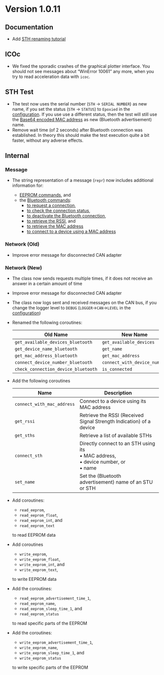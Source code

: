 # Version 1.0.11

## Documentation

- Add [STH renaming tutorial](../Tutorials/Renaming.md)

## ICOc

- We fixed the sporadic crashes of the graphical plotter interface. You should not see messages about “WinError 10061” any more, when you try to read acceleration data with `icoc`.

## STH Test

- The test now uses the serial number (`STH` → `SERIAL NUMBER`) as new name, if you set the status (`STH` → `STATUS`) to `Epoxied` in the [configuration](../../mytoolit/config/config.yaml). If you use use a different status, then the test will still use the [Base64 encoded MAC address](https://github.com/MyTooliT/ICOc/issues/1) as new (Bluetooth advertisement) name.
- Remove wait time (of 2 seconds) after Bluetooth connection was established. In theory this should make the test execution quite a bit faster, without any adverse effects.

## Internal

### Message

- The string representation of a message (`repr`) now includes additional information for:

  - [EEPROM commands](https://mytoolit.github.io/Documentation/#block-eeprom), and
  - the [Bluetooth commands](https://mytoolit.github.io/Documentation/#command:bluetooth):
    - [to request a connection](https://mytoolit.github.io/Documentation/#command:bluetooth:7),
    - [to check the connection status](https://mytoolit.github.io/Documentation/#command:bluetooth:8),
    - [to deactivate the Bluetooth connection](https://mytoolit.github.io/Documentation/#command:bluetooth:9),
    - [to retrieve the RSSI](https://mytoolit.github.io/Documentation/#command:bluetooth:12), and
    - [to retrieve the MAC address](https://mytoolit.github.io/Documentation/#command:bluetooth:17)
    - [to connect to a device using a MAC address](https://mytoolit.github.io/Documentation/#command:bluetooth:18)

### Network (Old)

- Improve error message for disconnected CAN adapter

### Network (New)

- The class now sends requests multiple times, if it does not receive an answer in a certain amount of time
- Improve error message for disconnected CAN adapter
- The class now logs sent and received messages on the CAN bus, if you change the logger level to `DEBUG` (`LOGGER`→`CAN`→`LEVEL` in the [configuration](../../mytoolit/config/config.yaml))
- Renamed the following coroutines:

  | Old Name                            | New Name                     |
  | ----------------------------------- | ---------------------------- |
  | `get_available_devices_bluetooth`   | `get_available_devices`      |
  | `get_device_name_bluetooth`         | `get_name`                   |
  | `get_mac_address_bluetooth`         | `get_mac_address`            |
  | `connect_device_number_bluetooth`   | `connect_with_device_number` |
  | `check_connection_device_bluetooth` | `is_connected`               |

- Add the following coroutines

  | Name                       | Description                                                                                       |
  | -------------------------- | ------------------------------------------------------------------------------------------------- |
  | `connect_with_mac_address` | Connect to a device using its MAC address                                                         |
  | `get_rssi`                 | Retrieve the RSSI (Received Signal Strength Indication) of a device                               |
  | `get_sths`                 | Retrieve a list of available STHs                                                                 |
  | `connect_sth`              | Directly connect to an STH using its<br/>• MAC address,<br/> • device number, or<br/> • name<br/> |
  | `set_name`                 | Set the (Bluetooth advertisement) name of an STU or STH                                           |

- Add coroutines:

  - `read_eeprom`,
  - `read_eeprom_float`,
  - `read_eeprom_int`, and
  - `read_eeprom_text`

  to read EEPROM data

- Add coroutines

  - `write_eeprom`,
  - `write_eeprom_float`,
  - `write_eeprom_int`, and
  - `write_eeprom_text`,

  to write EEPROM data

- Add the coroutines:

  - `read_eeprom_advertisement_time_1`,
  - `read_eeprom_name`,
  - `read_eeprom_sleep_time_1`, and
  - `read_eeprom_status`

  to read specific parts of the EEPROM

- Add the coroutines:

  - `write_eeprom_advertisement_time_1`,
  - `write_eeprom_name`,
  - `write_eeprom_sleep_time_1`, and
  - `write_eeprom_status`

  to write specific parts of the EEPROM

